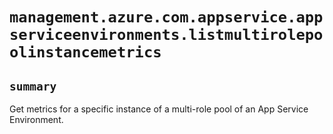 # `management.azure.com.appservice.appserviceenvironments.listmultirolepoolinstancemetrics`

## `summary`
Get metrics for a specific instance of a multi-role pool of an App Service Environment.


